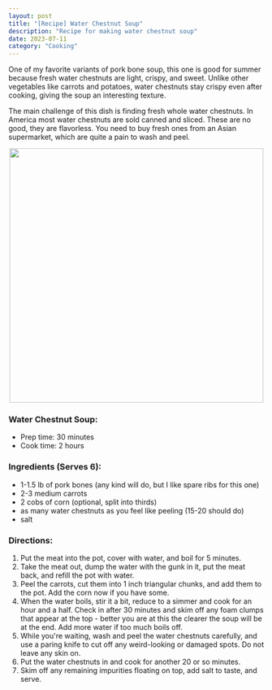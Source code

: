 ```yaml
---
layout: post
title: "[Recipe] Water Chestnut Soup"
description: "Recipe for making water chestnut soup"
date: 2023-07-11
category: "Cooking"
---
```


One of my favorite variants of pork bone soup, this one is good for summer because fresh water chestnuts are light, crispy, and sweet. Unlike other vegetables like carrots and potatoes, water chestnuts stay crispy even after cooking, giving the soup an interesting texture.

The main challenge of this dish is finding fresh whole water chestnuts. In America most water chestnuts are sold canned and sliced. These are no good, they are flavorless. You need to buy fresh ones from an Asian supermarket, which are quite a pain to wash and peel.

<!-- more -->

<p align="center">
  <img height="500" src="https://yangdanny97.github.io/misc/cooking/water_chestnut_soup.png">
</p>

### Water Chestnut Soup:
- Prep time: 30 minutes
- Cook time: 2 hours

### Ingredients (Serves 6):
- 1-1.5 lb of pork bones (any kind will do, but I like spare ribs for this one)
- 2-3 medium carrots
- 2 cobs of corn (optional, split into thirds)
- as many water chestnuts as you feel like peeling (15-20 should do)
- salt

### Directions:
1. Put the meat into the pot, cover with water, and boil for 5 minutes.
2. Take the meat out, dump the water with the gunk in it, put the meat back, and refill the pot with water.
3. Peel the carrots, cut them into 1 inch triangular chunks, and add them to the pot. Add the corn now if you have some.
4. When the water boils, stir it a bit, reduce to a simmer and cook for an hour and a half. Check in after 30 minutes and skim off any foam clumps that appear at the top - better you are at this the clearer the soup will be at the end. Add more water if too much boils off.
5. While you're waiting, wash and peel the water chestnuts carefully, and use a paring knife to cut off any weird-looking or damaged spots. Do not leave any skin on.
6. Put the water chestnuts in and cook for another 20 or so minutes.
7. Skim off any remaining impurities floating on top, add salt to taste, and serve.
